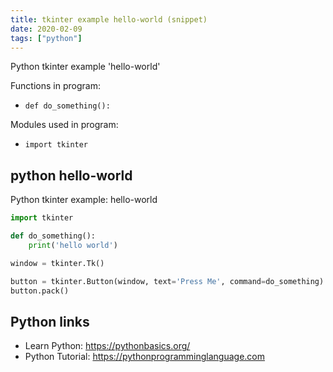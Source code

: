 ```yaml
---
title: tkinter example hello-world (snippet)
date: 2020-02-09
tags: ["python"]
---
```

Python tkinter example 'hello-world'

Functions in program: 
* `def do_something():`

Modules used in program: 
* `import tkinter`

## python hello-world

Python tkinter example: hello-world

```python
import tkinter

def do_something():
    print('hello world')

window = tkinter.Tk()

button = tkinter.Button(window, text='Press Me', command=do_something)
button.pack()


```

## Python links

- Learn Python: https://pythonbasics.org/
- Python Tutorial: https://pythonprogramminglanguage.com
